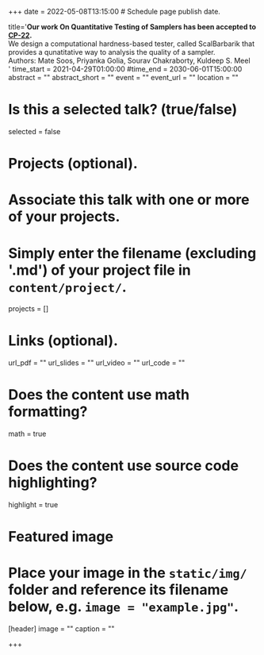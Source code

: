+++
date = 2022-05-08T13:15:00  # Schedule page publish date.

title='<b>Our work On Quantitative Testing of Samplers has been accepted to  <a href="https://cp2022.a4cp.org">CP-22</a>.</b> <br> We design a computational hardness-based tester, called ScalBarbarik that provides a qunatitative way to analysis the quality of a sampler.<br> Authors: Mate Soos, Priyanka Golia, Sourav Chakraborty, Kuldeep S. Meel<br> '
time_start = 2021-04-29T01:00:00
#time_end = 2030-06-01T15:00:00
abstract = ""
abstract_short = ""
event = ""
event_url = ""
location = ""

# Is this a selected talk? (true/false)
selected = false

# Projects (optional).
#   Associate this talk with one or more of your projects.
#   Simply enter the filename (excluding '.md') of your project file in `content/project/`.
projects = []

# Links (optional).
url_pdf = ""
url_slides = ""
url_video = ""
url_code = ""

# Does the content use math formatting?
math = true

# Does the content use source code highlighting?
highlight = true

# Featured image
# Place your image in the `static/img/` folder and reference its filename below, e.g. `image = "example.jpg"`.
[header]
image = ""
caption = ""

+++
